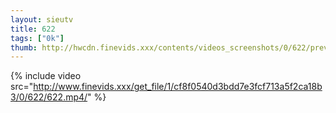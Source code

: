 ```yaml
--- 
layout: sieutv
title: 622
tags: ["0k"]
thumb: http://hwcdn.finevids.xxx/contents/videos_screenshots/0/622/preview.mp4.jpg
---
```

{% include video src="http://www.finevids.xxx/get_file/1/cf8f0540d3bdd7e3fcf713a5f2ca18b3/0/622/622.mp4/" %} 
